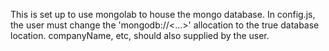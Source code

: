 This is set up to use mongolab to house the mongo database. In config.js, the user must change the 'mongodb://<...>' allocation to the true database location. companyName, etc, should also supplied by the user.
